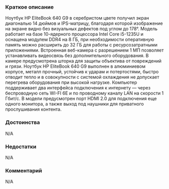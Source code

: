 ### **Краткое описание**
Ноутбук HP EliteBook 640 G9 в серебристом цвете получил экран диагональю 14 дюймов и IPS-матрицу, благодаря которой изображение на экране видно без визуальных дефектов под углом до 178°. Модель работает на базе 10-ядерного процессора Intel Core i5-1235U и оснащена модулем DDR4 на 8 ГБ, при необходимости оперативную память можно расширить до 32 ГБ для работы с ресурсозатратными приложениями. Встроенная веб-камера с разрешением 1 МП позволяет устанавливать видеосвязь без дополнительного оборудования. В камере предусмотрена шторка для защиты объектива от повреждений и грязи.  Ноутбук HP EliteBook 640 G9 выполнен в алюминиевом корпусе, металл прочный, устойчив к ударам и потертостями, быстро отводит тепло и в совокупности с системой охлаждения не допускает перегрева оборудования при высокой нагрузке. Компьютер поддерживает два интерфейса подключения к интернету — через беспроводную сеть WI-FI 6E и по проводному каналу LAN на скорости 1 Гбит/с. В модели предусмотрен порт HDMI 2.0 для подключения еще одного монитора, а также выход под наушники для приватного прослушивания контента.

### **Достоинства**
N/A

### **Недостатки**
N/A

### **Комментарий**
N/A
